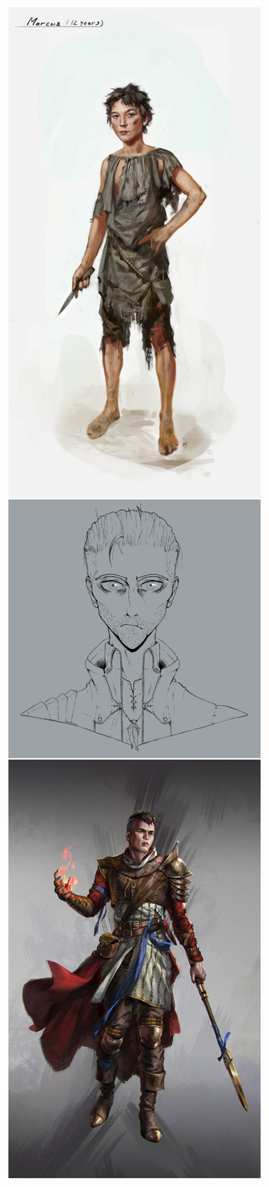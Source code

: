 ![Urchin](images/Urchin.jpg "Urchin")
![Young](images/Young.png "Young")
![FlamingFist](images/FlamingFist.jpg "FlamingFist")